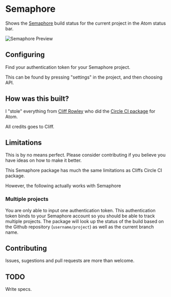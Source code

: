 # Semaphore

Shows the [Semaphore](http://semaphoreapp.com) build status for the current project in the Atom status bar.

![Semaphore Preview](http://i.imgur.com/w3OqO96.png)

## Configuring

Find your authentication token for your Semaphore project.

This can be found by pressing "settings" in the project, and then choosing API.

## How was this built?

I "stole" everything from [Cliff Rowley](https://github.com/cliffrowley) who did the [Circle CI package](https://github.com/cliffrowley/atom-circle-ci) for Atom.

All credits goes to Cliff.

## Limitations

This is by no means perfect.
Please consider contributing if you believe you have ideas on how to make it better.

This Semaphore package has much the same limitations as Cliffs Circle CI package.

However, the following actually works with Semaphore

### Multiple projects

You are only able to input one authentication token.
This authentication token binds to your Semaphore account so you should be able to track multiple projects.
The package will look up the status of the build based on the Github repository (`username/project`) as well as the current branch name.

## Contributing

Issues, sugestions and pull requests are more than welcome.

## TODO

Write specs.
